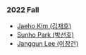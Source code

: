 ### 2022 Fall
- [Jaeho Kim (김재호)](essay/2022-jaeho.pdf)
- [Sunho Park (박선호)](essay/2022-sunho.pdf)
- [Janggun Lee (이장건)](essay/2022-janggun.pdf)
